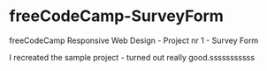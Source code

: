 # freeCodeCamp-SurveyForm
freeCodeCamp Responsive Web Design - Project nr 1 - Survey Form

I recreated the sample project - turned out really good.sssssssssss
